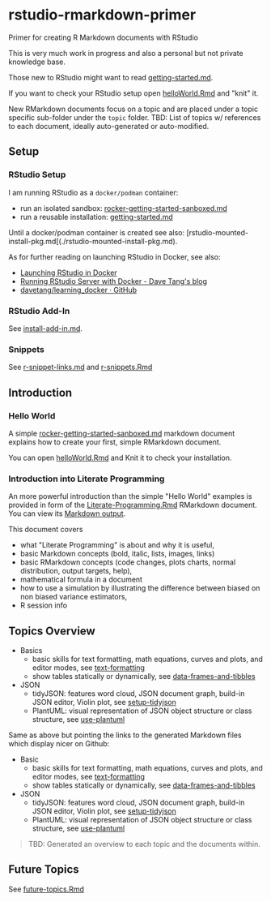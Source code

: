 # rstudio-rmarkdown-primer
Primer for creating R Markdown documents with RStudio

This is very much work in progress and also a personal but not private knowledge base.

Those new to RStudio might want to read [getting-started.md](./getting-started.md).

If you want to check your RStudio setup open [helloWorld.Rmd](./helloWorld.Rmd) and "knit" it.

New RMarkdown documents focus on a topic and are placed under a topic specific sub-folder under the `topic` folder.
TBD: List of topics w/ references to each document, ideally auto-generated or auto-modified.

## Setup

### RStudio Setup

I am running RStudio as a `docker/podman` container:

- run an isolated sandbox: [rocker-getting-started-sanboxed.md](hello-world/rocker-getting-started-sanboxed.md)
- run a reusable installation: [getting-started.md](./getting-started.md)

Until a docker/podman container is created see also: [rstudio-mounted-install-pkg.md[(./rstudio-mounted-install-pkg.md).

As for further reading on launching RStudio in Docker, see also:

- [Launching RStudio in Docker](https://jsta.github.io/r-docker-tutorial/02-Launching-Docker.html)
- [Running RStudio Server with Docker - Dave Tang's blog](https://davetang.org/muse/2021/04/24/running-rstudio-server-with-docker/)
- [davetang/learning_docker · GitHub](https://github.com/davetang/learning_docker/tree/main/rstudio)

### RStudio Add-In

See [install-add-in.md](./install-add-in.md).

### Snippets

See [r-snippet-links.md](./r-snippet-links.md) and [r-snippets.Rmd](./r-snippets.Rmd)

## Introduction

### Hello World

A simple [rocker-getting-started-sanboxed.md](./hello-world/rocker-getting-started-sanboxed.md) markdown document explains
how to create your first, simple RMarkdown document.

You can open [helloWorld.Rmd](./helloWorld.Rmd) and Knit it to check your installation.

### Introduction into Literate Programming

An more powerful introduction than the simple "Hello World" examples is provided
in form of the [Literate-Programming.Rmd](./topic/distribution-shape/Literate-Programming.Rmd) RMarkdown document.
You can view its [Markdown output](./topic/distribution-shape/Literate-Programming.md).

This document covers

- what "Literate Programming" is about and why it is useful,
- basic Markdown concepts (bold, italic, lists, images, links)
- basic RMarkdown concepts (code changes, plots charts, normal distribution, output targets, help),
- mathematical formula in a document
- how to use a simulation by illustrating the difference between biased on non biased variance estimators,
- R session info

## Topics Overview

- Basics
  - basic skills for text formatting, math equations, curves and plots, and editor modes, see [text-formatting](./topic/basics/text-formatting.Rmd)
  - show tables statically or dynamically, see [data-frames-and-tibbles](./topic/basics/data-frames-and-tibbles.Rmd)
- JSON
  - tidyJSON: features word cloud, JSON document graph, build-in JSON editor, Violin plot, see [setup-tidyjson](./topic/json/setup-tidyjson.Rmd)
  - PlantUML: visual representation of JSON object structure or class structure, see [use-plantuml](./topic/json/use-plantuml.Rmd)

Same as above but pointing the links to the generated Markdown files which display nicer on Github:

- Basic
  - basic skills for text formatting, math equations, curves and plots, and editor modes, see [text-formatting](./topic/basics/text-formatting.md)
  - show tables statically or dynamically, see [data-frames-and-tibbles](./topic/basics/data-frames-and-tibbles.md)
- JSON
  - tidyJSON: features word cloud, JSON document graph, build-in JSON editor, Violin plot, see [setup-tidyjson](./topic/json/setup-tidyjson.md)
  - PlantUML: visual representation of JSON object structure or class structure, see [use-plantuml](./topic/json/use-plantuml.md)

> TBD: Generated an overview to each topic and the documents within.

## Future Topics

See [future-topics.Rmd](./future-topics.Rmd)

